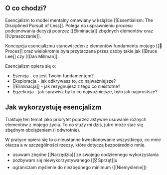  ## O co chodzi? 
 
 Esencjalizm to model mentalny omawiany w książce [[Essentialism: The Disciplined Pursuit of Less]]. Polega na usprawnieniu procesu podejmowania decyzji poprzez [[Eliminacja]] zbędnych elementów oraz [[Upraszczanie]].
 
Koncepcja esencjalizmu stanowi jeden z elementów fundamentu mojego [[💫 Proces]] oraz wielokrotnie była przytaczana przez osoby takie jak [[Bruce Lee]] czy [[Dan Millman]].

Esencjalizm opiera się o:
- Esencja - co jest Twoim fundamentem?
- Eksploracja - jak odkrywasz to, co najważniejsze?
- [[Eliminacja]] - jak rezygnujesz z tego co nieistotne?
- Egzekucja - jak sprawisz by to co najważniejsze, było jak najprostsze?

## Jak wykorzystuję esencjalizm
Traktuję ten temat jako priorytet poprzez aktywne usuwanie różnych elementów z mojego życia. To co służy mi dziś, jutro może stać się zbędnym obciążeniem (i odwrotnie).

W pratyce opiera się to o nieustanne kwestionowanie wszystkiego, co mnie otacza a w szczególności rzeczy, które dotyczą bezpośrednio mnie.

- usuwam zbędne [[Narzędzia]] ze swojego codziennego wykorzystania
- pozbywam się niewykorzystywanego [[🎖️ Sprzęt]]u
- ograniczam myślenie do niezbędnego minimum ([[Niemyślenie]])
